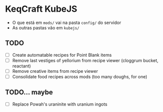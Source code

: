 KeqCraft KubeJS
===============

- O que está em `mods/` vai na pasta `config/` do servidor
- As outras pastas vão em `kubejs/`

## TODO

- [ ] Create automatable recipes for Point Blank items
- [ ] Remove last vestiges of yellorium from recipe viewer (cloggrum bucket, reactant)
- [ ] Remove creative items from recipe viewer
- [ ] Consolidate food recipes across mods (too many doughs, for one)

## TODO... maybe

- [ ] Replace Powah's uraninite with uranium ingots